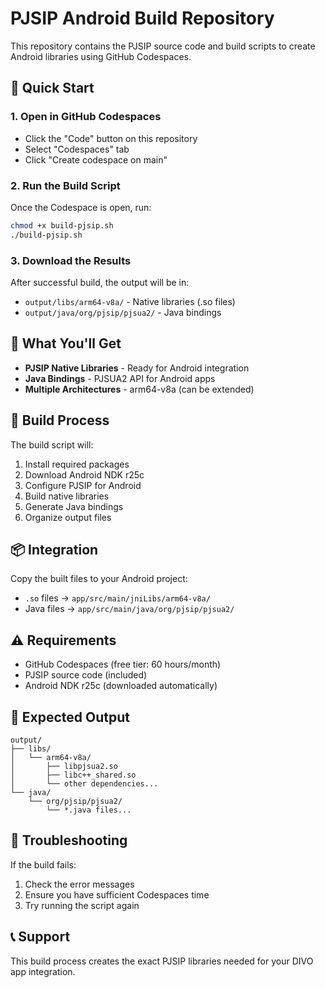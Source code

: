 # PJSIP Android Build Repository

This repository contains the PJSIP source code and build scripts to create Android libraries using GitHub Codespaces.

## 🚀 Quick Start

### 1. Open in GitHub Codespaces
- Click the "Code" button on this repository
- Select "Codespaces" tab
- Click "Create codespace on main"

### 2. Run the Build Script
Once the Codespace is open, run:
```bash
chmod +x build-pjsip.sh
./build-pjsip.sh
```

### 3. Download the Results
After successful build, the output will be in:
- `output/libs/arm64-v8a/` - Native libraries (.so files)
- `output/java/org/pjsip/pjsua2/` - Java bindings

## 📱 What You'll Get

- **PJSIP Native Libraries** - Ready for Android integration
- **Java Bindings** - PJSUA2 API for Android apps
- **Multiple Architectures** - arm64-v8a (can be extended)

## 🔧 Build Process

The build script will:
1. Install required packages
2. Download Android NDK r25c
3. Configure PJSIP for Android
4. Build native libraries
5. Generate Java bindings
6. Organize output files

## 📦 Integration

Copy the built files to your Android project:
- `.so` files → `app/src/main/jniLibs/arm64-v8a/`
- Java files → `app/src/main/java/org/pjsip/pjsua2/`

## ⚠️ Requirements

- GitHub Codespaces (free tier: 60 hours/month)
- PJSIP source code (included)
- Android NDK r25c (downloaded automatically)

## 🎯 Expected Output

```
output/
├── libs/
│   └── arm64-v8a/
│       ├── libpjsua2.so
│       ├── libc++_shared.so
│       └── other dependencies...
└── java/
    └── org/pjsip/pjsua2/
        └── *.java files...
```

## 🚨 Troubleshooting

If the build fails:
1. Check the error messages
2. Ensure you have sufficient Codespaces time
3. Try running the script again

## 📞 Support

This build process creates the exact PJSIP libraries needed for your DIVO app integration.
